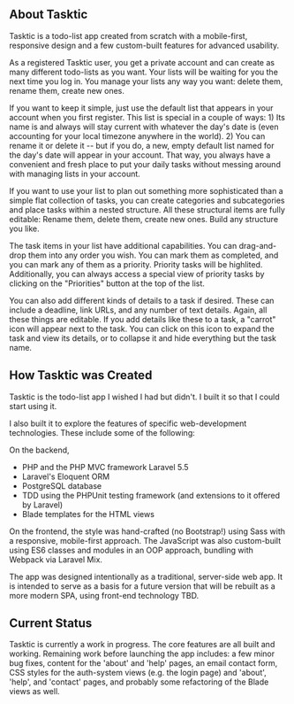 
## About Tasktic

Tasktic is a todo-list app created from scratch with a mobile-first, responsive design and a few custom-built features for advanced usability.

As a registered Tasktic user, you get a private account and can create as many different todo-lists as you want. Your lists will be waiting for you the next time you log in. You manage your lists any way you want: delete them, rename them, create new ones.

If you want to keep it simple, just use the default list that appears in your account when you first register. This list is special in a couple of ways: 1) Its name is and always will stay current with whatever the day's date is (even accounting for your local timezone anywhere in the world). 2) You can rename it or delete it -- but if you do, a new, empty default list named for the day's date will appear in your account. That way, you always have a convenient and fresh place to put your daily tasks without messing around with managing lists in your account.

If you want to use your list to plan out something more sophisticated than a simple flat collection of tasks, you can create categories and subcategories and place tasks within a nested structure. All these structural items are fully editable: Rename them, delete them, create new ones. Build any structure you like.

The task items in your list have additional capabilities. You can drag-and-drop them into any order you wish. You can mark them as completed, and you can mark any of them as a priority. Priority tasks will be highlited. Additionally, you can always access a special view of priority tasks by clicking on the "Priorities" button at the top of the list.

You can also add different kinds of details to a task if desired. These can include a deadline, link URLs, and any number of text details. Again, all these things are editable. If you add details like these to a task, a "carrot" icon will appear next to the task. You can click on this icon to expand the task and view its details, or to collapse it and hide everything but the task name.

## How Tasktic was Created

Tasktic is the todo-list app I wished I had but didn't. I built it so that I could start using it.

I also built it to explore the features of specific web-development technologies. These include some of the following:

On the backend,

* PHP and the PHP MVC framework Laravel 5.5
* Laravel's Eloquent ORM
* PostgreSQL database
* TDD using the PHPUnit testing framework (and extensions to it offered by Laravel)
* Blade templates for the HTML views

On the frontend, the style was hand-crafted (no Bootstrap!) using Sass with a responsive, mobile-first approach. The JavaScript was also custom-built using ES6 classes and modules in an OOP approach, bundling with Webpack via Laravel Mix.

The app was designed intentionally as a traditional, server-side web app. It is intended to serve as a basis for a future version that will be rebuilt as a more modern SPA, using front-end technology TBD.

## Current Status

Tasktic is currently a work in progress. The core features are all built and working. Remaining work before launching the app includes: a few minor bug fixes, content for the 'about' and 'help' pages, an email contact form, CSS styles for the auth-system views (e.g. the login page) and 'about', 'help', and 'contact' pages, and probably some refactoring of the Blade views as well.